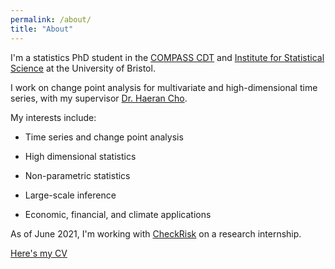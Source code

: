 ```yaml
---
permalink: /about/
title: "About"
---
```

I'm a statistics PhD student in the [COMPASS CDT](http://www.bristol.ac.uk/cdt/compass/) and [Institute for Statistical Science](https://www.bristolmathsresearch.org/statistical-science/) at the University of Bristol.

I work on change point analysis for multivariate and high-dimensional time series, with my supervisor [Dr. Haeran Cho](https://sites.google.com/view/haeran-cho/home).

My interests include:

- Time series and change point analysis

- High dimensional statistics

- Non-parametric statistics

- Large-scale inference

- Economic, financial, and climate applications

As of June 2021, I'm working with [CheckRisk](https://check-risk.com/) on a research internship. 

[Here's my CV](https://dom-owens-uob.github.io/assets/CV_DomOwens.pdf)
